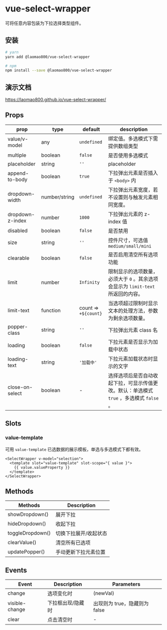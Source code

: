 # vue-select-wrapper

可将任意内容包装为下拉选择类型组件。

## 安装

```bash
# yarn
yarn add @laomao800/vue-select-wrapper

# npm
npm install --save @laomao800/vue-select-wrapper
```

## 演示文档

<https://laomao800.github.io/vue-select-wrapper/>

## Props

| prop             | type          | default              | description                                                                             |
| ---------------- | ------------- | -------------------- | --------------------------------------------------------------------------------------- |
| value/v-model    | any           | `undefined`          | 绑定值。多选模式下需提供数组类型                                                        |
| multiple         | boolean       | `false`              | 是否使用多选模式                                                                        |
| placeholder      | string        | `''`                 | placeholder                                                                             |
| append-to-body   | boolean       | `true`               | 下拉弹出元素是否插入于 `<body>` 内                                                      |
| dropdown-width   | number/string | `undefined`          | 下拉弹出元素宽度，若不设置则与触发元素相同宽度。                                        |
| dropdown-z-index | number        | `1000`               | 下拉弹出元素的 z-index 值                                                               |
| disabled         | boolean       | `false`              | 是否禁用                                                                                |
| size             | string        | `''`                 | 控件尺寸，可选值 `medium/small/mini`                                                    |
| clearable        | boolean       | `false`              | 是否启用清空所有选项功能                                                                |
| limit            | number        | `Infinity`           | 限制显示的选项数量，必须大于 `0` 。其余选项会显示为 `limit-text` 所返回的内容。         |
| limit-text       | function      | count => `+${count}` | 当选项超过限制时显示文本的处理方法，参数为剩余选项数量。                                |
| popper-class     | string        | `''`                 | 下拉弹出元素 class 名                                                                   |
| loading          | boolean       | `false`              | 下拉元素是否显示为加载中状态                                                            |
| loading-text     | string        | `'加载中'`           | 下拉元素加载状态时显示的文字                                                            |
| close-on-select  | boolean       | -                    | 选择选项后是否自动收起下拉，可显示传值更改。默认：单选模式 `true` ，多选模式 `false` 。 |

## Slots

### value-template

可用 `value-template` 已选数据的展示模板，单选与多选模式下都有效。

```vue
<SelectWrapper v-model="selection">
  <template slot="value-template" slot-scope="{ value }">
    {{ value.valueProperty }}
  </template>
</SelectWrapper>
```

## Methods

| Methods          | Description           |
| ---------------- | --------------------- |
| showDropdown()   | 展开下拉              |
| hideDropdown()   | 收起下拉              |
| toggleDropdown() | 切换下拉展开/收起状态 |
| clearValue()     | 清空所有已选项        |
| updatePopper()   | 手动更新下拉元素位置  |

## Events

| Event          | Description       | Parameters                    |
| -------------- | ----------------- | ----------------------------- |
| change         | 选项变化时        | (newVal)                      |
| visible-change | 下拉框出现/隐藏时 | 出现则为 true，隐藏则为 false |
| clear          | 点击清空时        | -                             |
